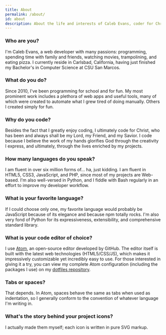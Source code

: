 ```yaml
---
title: About
permalink: /about/
id: about
description: About the life and interests of Caleb Evans, coder for Christ
---
```


### Who are you?

I'm Caleb Evans, a web developer with many passions: programming, spending time
with family and friends, watching movies, trampolining, and eating pizza. I
currently reside in Carlsbad, California, having just finished my Bachelor's in
Computer Science at CSU San Marcos.

### What do you do?

Since 2010, I've been programming for school and for fun. My most prominent work
includes a plethora of web apps and useful tools, many of which were created to
automate what I grew tired of doing manually. Others I created simply for fun.

### Why do you code?

Besides the fact that I greatly enjoy coding, I ultimately code for Christ, who
has been and always shall be my Lord, my Friend, and my Savior. I code because I
believe the work of my hands glorifies God through the creativity I express, and
ultimately, through the lives enriched by my projects.

### How many languages do you speak?

I am fluent in over six million forms of... ha, just kidding. I am fluent in
HTML5, CSS3, JavaScript, and PHP, since most of my projects are Web-based. I'm
also well-versed in Python, and I fiddle with Bash regularly in an effort to
improve my developer workflow.

### What is your favorite language?

If I could choose only one, my favorite language would probably be JavaScript
because of its elegance and because npm totally rocks. I'm also very fond of
Python for its expressiveness, extensibility, and comprehensive standard
library.

### What is your code editor of choice?

I use [Atom][atom], an open-source editor developed by GitHub. The editor itself
is built with the latest web technologies (HTML5/CSS/JS), which makes it
impressively customizable yet incredibly easy to use. For those interested in
giving it a try, you can view my complete Atom configuration (including the
packages I use) on my [dotfiles repository][dotfiles].

[atom]: https://atom.io/
[dotfiles]: https://github.com/caleb531/dotfiles

### Tabs or spaces?

That depends. In Atom, spaces behave the same as tabs when used as indentation,
so I generally conform to the convention of whatever language I'm writing in.

### What's the story behind your project icons?

I actually made them myself; each icon is written in pure SVG markup.
